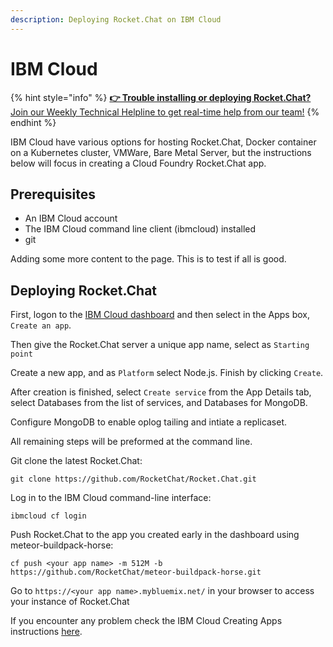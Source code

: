 ```yaml
---
description: Deploying Rocket.Chat on IBM Cloud
---
```


# IBM Cloud

{% hint style="info" %}
[**👉 Trouble installing or deploying Rocket.Chat?** Join our Weekly Technical Helpline to get real-time help from our team!](https://app.livestorm.co/rocket-chat/rocketchats-weekly-technical-helpline?type=detailed)
{% endhint %}

IBM Cloud have various options for hosting Rocket.Chat, Docker container on a Kubernetes cluster, VMWare, Bare Metal Server, but the instructions below will focus in creating a Cloud Foundry Rocket.Chat app.

## Prerequisites

* An IBM Cloud account
* The IBM Cloud command line client (ibmcloud) installed
* git

Adding some more content to the page. This is to test if all is good.

## Deploying Rocket.Chat

First, logon to the [IBM Cloud dashboard](https://cloud.ibm.com/) and then select in the Apps box, `Create an app`.

Then give the Rocket.Chat server a unique app name, select as `Starting point`

Create a new app, and as `Platform` select Node.js. Finish by clicking `Create`.

After creation is finished, select `Create service` from the App Details tab, select Databases from the list of services, and Databases for MongoDB.

Configure MongoDB to enable oplog tailing and intiate a replicaset.

All remaining steps will be preformed at the command line.

Git clone the latest Rocket.Chat:

```
git clone https://github.com/RocketChat/Rocket.Chat.git
```

Log in to the IBM Cloud command-line interface:

```
ibmcloud cf login
```

Push Rocket.Chat to the app you created early in the dashboard using meteor-buildpack-horse:

```
cf push <your app name> -m 512M -b https://github.com/RocketChat/meteor-buildpack-horse.git
```

Go to `https://<your app name>.mybluemix.net/` in your browser to access your instance of Rocket.Chat

If you encounter any problem check the IBM Cloud Creating Apps instructions [here](https://cloud.ibm.com/docs/apps/tutorials?topic=creating-apps-tutorial-starterkit).
